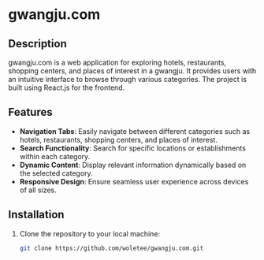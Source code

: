 # gwangju.com

## Description

gwangju.com is a web application for exploring hotels, restaurants, shopping centers, and places of interest in a gwangju. It provides users with an intuitive interface to browse through various categories. The project is built using React.js for the frontend.

## Features

- **Navigation Tabs**: Easily navigate between different categories such as hotels, restaurants, shopping centers, and places of interest.
- **Search Functionality**: Search for specific locations or establishments within each category.
- **Dynamic Content**: Display relevant information dynamically based on the selected category.
- **Responsive Design**: Ensure seamless user experience across devices of all sizes.

## Installation

1. Clone the repository to your local machine:

   ```bash
   git clone https://github.com/woletee/gwangju.com.git
